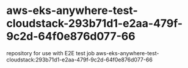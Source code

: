 # aws-eks-anywhere-test-cloudstack-293b71d1-e2aa-479f-9c2d-64f0e876d077-66
repository for use with E2E test job aws-eks-anywhere-test-cloudstack:293b71d1-e2aa-479f-9c2d-64f0e876d077-66
